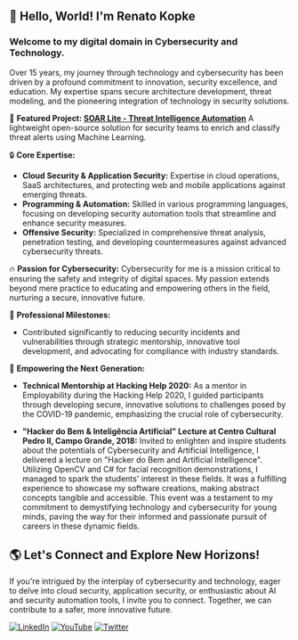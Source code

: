 ## 👋 Hello, World! I'm Renato Kopke

<h3>Welcome to my digital domain in Cybersecurity and Technology.</h3>

Over 15 years, my journey through technology and cybersecurity has been driven by a profound commitment to innovation, security excellence, and education. My expertise spans secure architecture development, threat modeling, and the pioneering integration of technology in security solutions.

🚀 **Featured Project: [SOAR Lite - Threat Intelligence Automation](https://github.com/renatokopke/SOAR-Lite-Threat-Intel-Automation)**
A lightweight open-source solution for security teams to enrich and classify threat alerts using Machine Learning.

🔒 **Core Expertise:**
- **Cloud Security & Application Security:** Expertise in cloud operations, SaaS architectures, and protecting web and mobile applications against emerging threats.
- **Programming & Automation:** Skilled in various programming languages, focusing on developing security automation tools that streamline and enhance security measures.
- **Offensive Security:** Specialized in comprehensive threat analysis, penetration testing, and developing countermeasures against advanced cybersecurity threats.

🔥 **Passion for Cybersecurity:**
Cybersecurity for me is a mission critical to ensuring the safety and integrity of digital spaces. My passion extends beyond mere practice to educating and empowering others in the field, nurturing a secure, innovative future.

💼 **Professional Milestones:**
- Contributed significantly to reducing security incidents and vulnerabilities through strategic mentorship, innovative tool development, and advocating for compliance with industry standards.

🌟 **Empowering the Next Generation:**
- **Technical Mentorship at Hacking Help 2020:** As a mentor in Employability during the Hacking Help 2020, I guided participants through developing secure, innovative solutions to challenges posed by the COVID-19 pandemic, emphasizing the crucial role of cybersecurity.

- **"Hacker do Bem & Inteligência Artificial" Lecture at Centro Cultural Pedro II, Campo Grande, 2018:** Invited to enlighten and inspire students about the potentials of Cybersecurity and Artificial Intelligence, I delivered a lecture on "Hacker do Bem and Artificial Intelligence". Utilizing OpenCV and C# for facial recognition demonstrations, I managed to spark the students' interest in these fields. It was a fulfilling experience to showcase my software creations, making abstract concepts tangible and accessible. This event was a testament to my commitment to demystifying technology and cybersecurity for young minds, paving the way for their informed and passionate pursuit of careers in these dynamic fields.

## 🌎 Let's Connect and Explore New Horizons!

If you're intrigued by the interplay of cybersecurity and technology, eager to delve into cloud security, application security, or enthusiastic about AI and security automation tools, I invite you to connect. Together, we can contribute to a safer, more innovative future.

<p align="left">
<a href="https://www.linkedin.com/in/renatokopke"><img alt="LinkedIn" src="https://img.shields.io/badge/LinkedIn-Renato%20Kopke-blue?style=flat-square&logo=linkedin"></a>
<a href="https://www.youtube.com/@renatosilvakopke"><img alt="YouTube" src="https://img.shields.io/badge/YouTube-Renato%20Kopke-red?style=flat-square&logo=youtube"></a>
<a href="https://www.twitter.com/renatokopke"><img alt="Twitter" src="https://img.shields.io/badge/Twitter-Renato%20Kopke-blue?style=flat-square&logo=twitter"></a>
</p>
